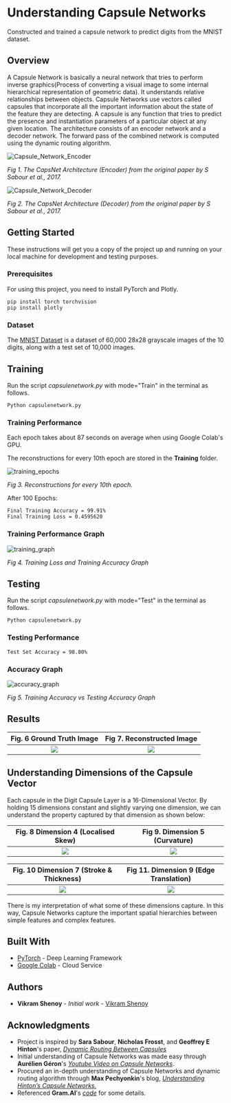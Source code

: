 # Understanding Capsule Networks

Constructed and trained a capsule network to predict digits from the MNIST dataset.

## Overview

A Capsule Network is basically a neural network that tries to perform inverse graphics(Process of converting a visual image to some internal hierarchical representation of geometric data). It understands relative relationships between objects. Capsule Networks use vectors called capsules that incorporate all the important information about the state of the feature they are detecting. A capsule is any function that tries to predict the presence and instantiation parameters of a particular object at any given location. The architecture consists of an encoder network and a decoder network. The forward pass of the combined network is computed using the dynamic routing algorithm.

![Capsule_Network_Encoder](https://github.com/VikramShenoy97/Understanding-Capsule-Networks/blob/master/Media/Encoder_Capsnet.png)

*Fig 1. The CapsNet Architecture (Encoder) from the original paper by S Sabour et al., 2017.*


![Capsule_Network_Decoder](https://github.com/VikramShenoy97/Understanding-Capsule-Networks/blob/master/Media/Decoder_Capsnet.png)

*Fig 2. The CapsNet Architecture (Decoder) from the original paper by S Sabour et al., 2017.*


## Getting Started

These instructions will get you a copy of the project up and running on your local machine for development and testing purposes.

### Prerequisites

For using this project, you need to install PyTorch and Plotly.

```
pip install torch torchvision
pip install plotly
```

### Dataset

The [MNIST Dataset](http://yann.lecun.com/exdb/mnist/) is a dataset of 60,000 28x28 grayscale images of the 10 digits, along with a test set of 10,000 images.


## Training

Run the script *capsulenetwork.py* with mode="Train" in the terminal as follows.

```
Python capsulenetwork.py
```

### Training Performance

Each epoch takes about 87 seconds on average when using Google Colab's GPU.


The reconstructions for every 10th epoch are stored in the **Training** folder.

![training_epochs](https://github.com/VikramShenoy97/Understanding-Capsule-Networks/blob/master/Media/epochs.gif)

*Fig 3. Reconstructions for every 10th epoch.*

After 100 Epochs:
```
Final Training Accuracy = 99.91%
Final Training Loss = 0.4595620
```

### Training Performance Graph
![training_graph](https://github.com/VikramShenoy97/Understanding-Capsule-Networks/blob/master/Graphs/Training_Graph.png)

*Fig 4. Training Loss and Training Accuracy Graph*

## Testing

Run the script *capsulenetwork.py* with mode="Test" in the terminal as follows.
```
Python capsulenetwork.py
```

### Testing Performance

```
Test Set Accuracy = 98.80%
```

### Accuracy Graph

![accuracy_graph](https://github.com/VikramShenoy97/Understanding-Capsule-Networks/blob/master/Graphs/Accuracy_Graph.png)

*Fig 5. Training Accuracy vs Testing Accuracy Graph*

## Results

Fig. 6 Ground Truth Image        |  Fig 7. Reconstructed Image
:-------------------------:|:-------------------------:
![](https://github.com/VikramShenoy97/Understanding-Capsule-Networks/blob/master/Output_Images/Ground_Truth_Images.png)  |  ![](https://github.com/VikramShenoy97/Understanding-Capsule-Networks/blob/master/Output_Images/Reconstructed_Images.png)

## Understanding Dimensions of the Capsule Vector

Each capsule in the Digit Capsule Layer is a 16-Dimensional Vector. By holding 15 dimensions constant and slightly varying one dimension, we can understand the property captured by that dimension as shown below:


Fig. 8 Dimension 4 (Localised Skew)        |  Fig 9. Dimension 5 (Curvature)
:-------------------------:|:-------------------------:
![](https://github.com/VikramShenoy97/Understanding-Capsule-Networks/blob/master/Dimensional_Reconstructions/Pose_Reconstructions_for_dimension_4.png)  |  ![](https://github.com/VikramShenoy97/Understanding-Capsule-Networks/blob/master/Dimensional_Reconstructions/Pose_Reconstructions_for_dimension_5.png)


Fig. 10 Dimension 7 (Stroke & Thickness)   |  Fig 11. Dimension 9 (Edge Translation)
:-------------------------:|:-------------------------:
![](https://github.com/VikramShenoy97/Understanding-Capsule-Networks/blob/master/Dimensional_Reconstructions/Pose_Reconstructions_for_dimension_7.png)  |  ![](https://github.com/VikramShenoy97/Understanding-Capsule-Networks/blob/master/Dimensional_Reconstructions/Pose_Reconstructions_for_dimension_9.png)


There is my interpretation of what some of these dimensions capture. In this way, Capsule Networks capture the important spatial hierarchies between simple features and complex features.

## Built With

* [PyTorch](https://pytorch.org) - Deep Learning Framework
* [Google Colab](https://colab.research.google.com/notebooks/welcome.ipynb) - Cloud Service

## Authors

* **Vikram Shenoy** - *Initial work* - [Vikram Shenoy](https://github.com/VikramShenoy97)

## Acknowledgments

* Project is inspired by **Sara Sabour**, **Nicholas Frosst**, and **Geoffrey E Hinton**'s paper, [*Dynamic Routing Between Capsules*](https://arxiv.org/pdf/1710.09829.pdf)
* Initial understanding of Capsule Networks was made easy through **Aurélien Géron**'s [*Youtube Video on Capsule Networks*](https://www.youtube.com/watch?v=pPN8d0E3900).
* Procured an in-depth understanding of Capsule Networks and dynamic routing algorithm through **Max Pechyonkin**'s blog, [*Understanding Hinton’s Capsule Networks.*](https://medium.com/ai³-theory-practice-business/understanding-hintons-capsule-networks-part-i-intuition-b4b559d1159b)
* Referenced **Gram.AI**'s [*code*](https://github.com/gram-ai/capsule-networks) for some details.
